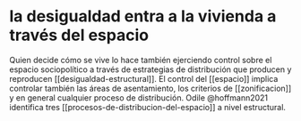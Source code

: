 # la desigualdad entra a la vivienda a través del espacio
Quien decide cómo se vive lo hace también ejerciendo control sobre el espacio sociopolítico a través de estrategias de distribución que producen y reproducen [[desigualdad-estructural]]. El control del [[espacio]] implica controlar también las áreas de asentamiento, los criterios de [[zonificacion]] y en general cualquier proceso de distribución. Odile @hoffmann2021 identifica tres [[procesos-de-distribucion-del-espacio]] a nivel estructural.
